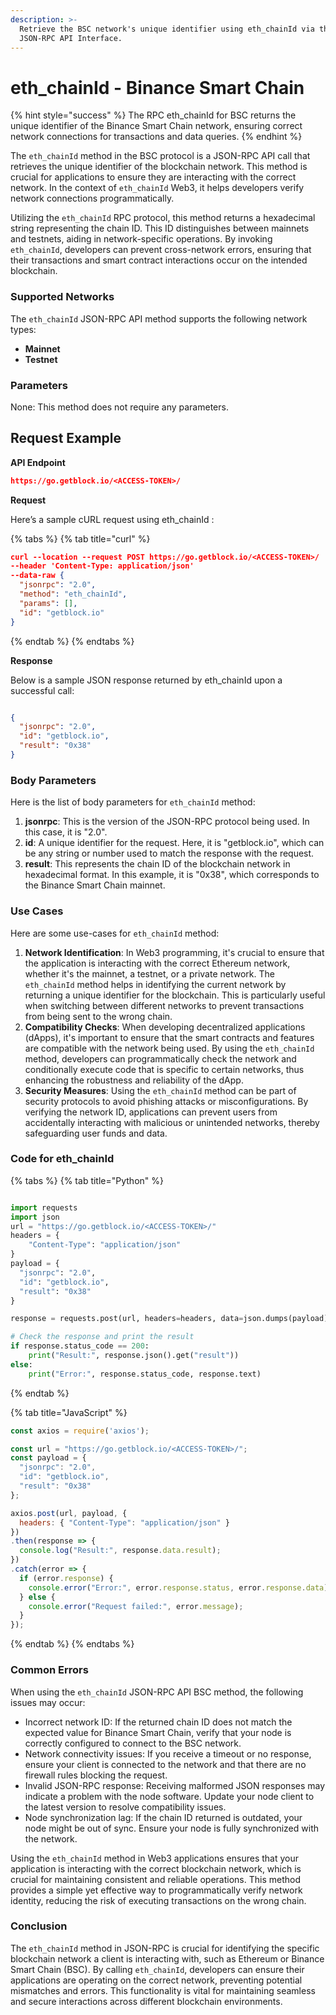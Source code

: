 ```yaml
---
description: >-
  Retrieve the BSC network's unique identifier using eth_chainId via the
  JSON-RPC API Interface.
---
```


# eth\_chainId - Binance Smart Chain

{% hint style="success" %}
The RPC eth\_chainId for BSC returns the unique identifier of the Binance Smart Chain network, ensuring correct network connections for transactions and data queries.
{% endhint %}

The `eth_chainId` method in the BSC protocol is a JSON-RPC API call that retrieves the unique identifier of the blockchain network. This method is crucial for applications to ensure they are interacting with the correct network. In the context of `eth_chainId` Web3, it helps developers verify network connections programmatically.

Utilizing the `eth_chainId` RPC protocol, this method returns a hexadecimal string representing the chain ID. This ID distinguishes between mainnets and testnets, aiding in network-specific operations. By invoking `eth_chainId`, developers can prevent cross-network errors, ensuring that their transactions and smart contract interactions occur on the intended blockchain.

### Supported Networks

The `eth_chainId` JSON-RPC API method supports the following network types:

* **Mainnet**
* **Testnet**

### Parameters

None: This method does not require any parameters.

## Request Example

**API Endpoint**

```json
https://go.getblock.io/<ACCESS-TOKEN>/
```

**Request**

Here’s a sample cURL request using eth\_chainId :

{% tabs %}
{% tab title="curl" %}
```json
curl --location --request POST https://go.getblock.io/<ACCESS-TOKEN>/
--header 'Content-Type: application/json' 
--data-raw {
  "jsonrpc": "2.0",
  "method": "eth_chainId",
  "params": [],
  "id": "getblock.io"
}
```
{% endtab %}
{% endtabs %}

**Response**

Below is a sample JSON response returned by eth\_chainId upon a successful call:

```json

{
  "jsonrpc": "2.0",
  "id": "getblock.io",
  "result": "0x38"
}

```

### Body Parameters

Here is the list of body parameters for `eth_chainId` method:

1. **jsonrpc**: This is the version of the JSON-RPC protocol being used. In this case, it is "2.0".
2. **id**: A unique identifier for the request. Here, it is "getblock.io", which can be any string or number used to match the response with the request.
3. **result**: This represents the chain ID of the blockchain network in hexadecimal format. In this example, it is "0x38", which corresponds to the Binance Smart Chain mainnet.

### Use Cases

Here are some use-cases for `eth_chainId` method:

1. **Network Identification**: In Web3 programming, it's crucial to ensure that the application is interacting with the correct Ethereum network, whether it's the mainnet, a testnet, or a private network. The `eth_chainId` method helps in identifying the current network by returning a unique identifier for the blockchain. This is particularly useful when switching between different networks to prevent transactions from being sent to the wrong chain.
2. **Compatibility Checks**: When developing decentralized applications (dApps), it's important to ensure that the smart contracts and features are compatible with the network being used. By using the `eth_chainId` method, developers can programmatically check the network and conditionally execute code that is specific to certain networks, thus enhancing the robustness and reliability of the dApp.
3. **Security Measures**: Using the `eth_chainId` method can be part of security protocols to avoid phishing attacks or misconfigurations. By verifying the network ID, applications can prevent users from accidentally interacting with malicious or unintended networks, thereby safeguarding user funds and data.

### Code for eth\_chainId

{% tabs %}
{% tab title="Python" %}
```python

import requests
import json
url = "https://go.getblock.io/<ACCESS-TOKEN>/"
headers = {
    "Content-Type": "application/json"
}
payload = {
  "jsonrpc": "2.0",
  "id": "getblock.io",
  "result": "0x38"
}

response = requests.post(url, headers=headers, data=json.dumps(payload))

# Check the response and print the result
if response.status_code == 200:
    print("Result:", response.json().get("result"))
else:
    print("Error:", response.status_code, response.text)

```
{% endtab %}

{% tab title="JavaScript" %}
```javascript
const axios = require('axios');

const url = "https://go.getblock.io/<ACCESS-TOKEN>/";
const payload = {
  "jsonrpc": "2.0",
  "id": "getblock.io",
  "result": "0x38"
};

axios.post(url, payload, {
  headers: { "Content-Type": "application/json" }
})
.then(response => {
  console.log("Result:", response.data.result);
})
.catch(error => {
  if (error.response) {
    console.error("Error:", error.response.status, error.response.data);
  } else {
    console.error("Request failed:", error.message);
  }
});
```
{% endtab %}
{% endtabs %}

### Common Errors

When using the `eth_chainId` JSON-RPC API BSC method, the following issues may occur:

* Incorrect network ID: If the returned chain ID does not match the expected value for Binance Smart Chain, verify that your node is correctly configured to connect to the BSC network.
* Network connectivity issues: If you receive a timeout or no response, ensure your client is connected to the network and that there are no firewall rules blocking the request.
* Invalid JSON-RPC response: Receiving malformed JSON responses may indicate a problem with the node software. Update your node client to the latest version to resolve compatibility issues.
* Node synchronization lag: If the chain ID returned is outdated, your node might be out of sync. Ensure your node is fully synchronized with the network.

Using the `eth_chainId` method in Web3 applications ensures that your application is interacting with the correct blockchain network, which is crucial for maintaining consistent and reliable operations. This method provides a simple yet effective way to programmatically verify network identity, reducing the risk of executing transactions on the wrong chain.

### Conclusion

The `eth_chainId` method in JSON-RPC is crucial for identifying the specific blockchain network a client is interacting with, such as Ethereum or Binance Smart Chain (BSC). By calling `eth_chainId`, developers can ensure their applications are operating on the correct network, preventing potential mismatches and errors. This functionality is vital for maintaining seamless and secure interactions across different blockchain environments.
